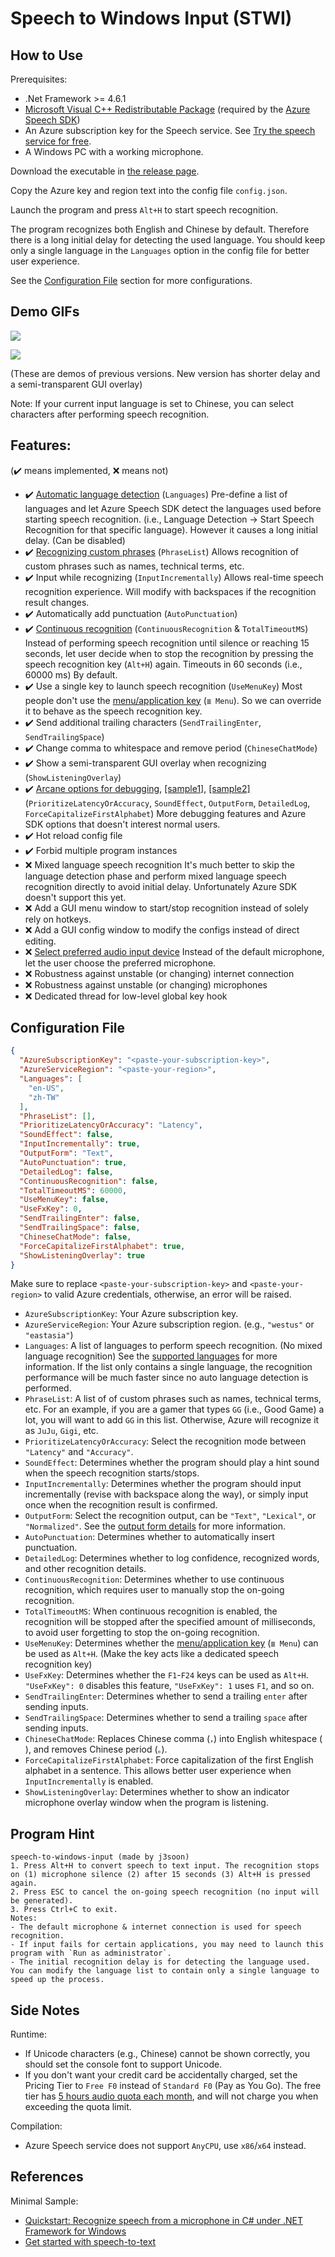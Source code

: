 # Speech to Windows Input (STWI)

## How to Use

Prerequisites:
- .Net Framework >= 4.6.1
- [Microsoft Visual C++ Redistributable Package](https://docs.microsoft.com/en-US/cpp/windows/latest-supported-vc-redist?view=msvc-170#visual-studio-2015-2017-2019-and-2022) (required by the [Azure Speech SDK](https://github.com/Azure-Samples/cognitive-services-speech-sdk/tree/master/samples/csharp/dotnetcore/console))
- An Azure subscription key for the Speech service. See [Try the speech service for free](https://docs.microsoft.com/en-us/azure/cognitive-services/speech-service/overview#try-the-speech-service-for-free).
- A Windows PC with a working microphone.

Download the executable in [the release page](https://github.com/j3soon/speech-to-windows-input/releases).

Copy the Azure key and region text into the config file `config.json`.

Launch the program and press `Alt+H` to start speech recognition.

The program recognizes both English and Chinese by default. Therefore there is a long initial delay for detecting the used language. You should keep only a single language in the `Languages` option in the config file for better user experience.

See the [Configuration File](#configuration-file) section for more configurations.

## Demo GIFs

![](docs/images/demo-en_US.gif)

![](docs/images/demo-zh_TW.gif)

(These are demos of previous versions. New version has shorter delay and a semi-transparent GUI overlay)

Note: If your current input language is set to Chinese, you can select characters after performing speech recognition.

## Features:

(✔️ means implemented, ❌ means not)
- ✔️ [Automatic language detection](https://docs.microsoft.com/en-us/azure/cognitive-services/speech-service/how-to-automatic-language-detection?pivots=programming-language-csharp) (`Languages`)
  Pre-define a list of languages and let Azure Speech SDK detect the languages used before starting speech recognition. (i.e., Language Detection -> Start Speech Recognition for that specific language). However it causes a long initial delay. (Can be disabled)
- ✔️ [Recognizing custom phrases](https://docs.microsoft.com/en-us/dotnet/api/microsoft.cognitiveservices.speech.phraselistgrammar?view=azure-dotnet) (`PhraseList`)
  Allows recognition of custom phrases such as names, technical terms, etc.
- ✔️ Input while recognizing (`InputIncrementally`)
  Allows real-time speech recognition experience. Will modify with backspaces if the recognition result changes.
- ✔️ Automatically add punctuation (`AutoPunctuation`)
- ✔️ [Continuous recognition](https://docs.microsoft.com/en-us/azure/cognitive-services/speech-service/get-started-speech-to-text?tabs=windowsinstall&pivots=programming-language-csharp#continuous-recognition) (`ContinuousRecognition` & `TotalTimeoutMS`)
  Instead of performing speech recognition until silence or reaching 15 seconds, let user decide when to stop the recognition by pressing the speech recognition key (`Alt+H`) again. Timeouts in 60 seconds (i.e., 60000 ms) By default.
- ✔️ Use a single key to launch speech recognition (`UseMenuKey`)
  Most people don't use the [menu/application key](https://en.wikipedia.org/wiki/Menu_key) (`≣ Menu`). So we can override it to behave as the speech recognition key.
- ✔️ Send additional trailing characters (`SendTrailingEnter`, `SendTrailingSpace`)
- ✔️ Change comma to whitespace and remove period (`ChineseChatMode`)
- ✔️ Show a semi-transparent GUI overlay when recognizing (`ShowListeningOverlay`)
- ✔️ [Arcane options for debugging](https://docs.microsoft.com/en-us/dotnet/api/microsoft.cognitiveservices.speech.detailedspeechrecognitionresult?view=azure-dotnet), [[sample1]](https://github.com/Azure-Samples/cognitive-services-speech-sdk/issues/667), [[sample2]](https://stackoverflow.com/a/51190072) (`PrioritizeLatencyOrAccuracy`, `SoundEffect`, `OutputForm`, `DetailedLog`, `ForceCapitalizeFirstAlphabet`)
  More debugging features and Azure SDK options that doesn't interest normal users.
- ✔️ Hot reload config file
- ✔️ Forbid multiple program instances
- ❌ Mixed language speech recognition
  It's much better to skip the language detection phase and perform mixed language speech recognition directly to avoid initial delay. Unfortunately Azure SDK doesn't support this yet.
- ❌ Add a GUI menu window to start/stop recognition instead of solely rely on hotkeys.
- ❌ Add a GUI config window to modify the configs instead of direct editing.
- ❌ [Select preferred audio input device](https://docs.microsoft.com/en-us/azure/cognitive-services/speech-service/how-to-select-audio-input-devices)
  Instead of the default microphone, let the user choose the preferred microphone.
- ❌ Robustness against unstable (or changing) internet connection
- ❌ Robustness against unstable (or changing) microphones
- ❌ Dedicated thread for low-level global key hook

## Configuration File

```json
{
  "AzureSubscriptionKey": "<paste-your-subscription-key>",
  "AzureServiceRegion": "<paste-your-region>",
  "Languages": [
    "en-US",
    "zh-TW"
  ],
  "PhraseList": [],
  "PrioritizeLatencyOrAccuracy": "Latency",
  "SoundEffect": false,
  "InputIncrementally": true,
  "OutputForm": "Text",
  "AutoPunctuation": true,
  "DetailedLog": false,
  "ContinuousRecognition": false,
  "TotalTimeoutMS": 60000,
  "UseMenuKey": false,
  "UseFxKey": 0,
  "SendTrailingEnter": false,
  "SendTrailingSpace": false,
  "ChineseChatMode": false,
  "ForceCapitalizeFirstAlphabet": true,
  "ShowListeningOverlay": true
}
```

Make sure to replace `<paste-your-subscription-key>` and `<paste-your-region>` to valid Azure credentials, otherwise, an error will be raised.

- `AzureSubscriptionKey`: Your Azure subscription key.
- `AzureServiceRegion`: Your Azure subscription region. (e.g., `"westus"` or `"eastasia"`)
- `Languages`: A list of languages to perform speech recognition. (No mixed language recognition) See the [supported languages](https://docs.microsoft.com/en-us/azure/cognitive-services/speech-service/language-support#speech-to-text) for more information. If the list only contains a single language, the recognition performance will be much faster since no auto language detection is performed.
- `PhraseList`: A list of of custom phrases such as names, technical terms, etc. For an example, if you are a gamer that types `GG` (i.e., Good Game) a lot, you will want to add `GG` in this list. Otherwise, Azure will recognize it as `JuJu`, `Gigi`, etc.
- `PrioritizeLatencyOrAccuracy`: Select the recognition mode between `"Latency"` and `"Accuracy"`.
- `SoundEffect`: Determines whether the program should play a hint sound when the speech recognition starts/stops.
- `InputIncrementally`: Determines whether the program should input incrementally (revise with backspace along the way), or simply input once when the recognition result is confirmed.
- `OutputForm`: Select the recognition output, can be `"Text"`, `"Lexical"`, or `"Normalized"`. See the [output form details](https://docs.microsoft.com/en-us/dotnet/api/microsoft.cognitiveservices.speech.detailedspeechrecognitionresult?view=azure-dotnet) for more information.
- `AutoPunctuation`: Determines whether to automatically insert punctuation.
- `DetailedLog`: Determines whether to log confidence, recognized words, and other recognition details.
- `ContinuousRecognition`: Determines whether to use continuous recognition, which requires user to manually stop the on-going recognition.
- `TotalTimeoutMS`: When continuous recognition is enabled, the recognition will be stopped after the specified amount of milliseconds, to avoid user forgetting to stop the on-going recognition.
- `UseMenuKey`: Determines whether the [menu/application key](https://en.wikipedia.org/wiki/Menu_key) (`≣ Menu`) can be used as `Alt+H`. (Make the key acts like a dedicated speech recognition key)
- `UseFxKey`: Determines whether the `F1`-`F24` keys can be used as `Alt+H`.
  `"UseFxKey": 0` disables this feature, `"UseFxKey": 1` uses `F1`, and so on.
- `SendTrailingEnter`: Determines whether to send a trailing `enter` after sending inputs.
- `SendTrailingSpace`: Determines whether to send a trailing `space` after sending inputs.
- `ChineseChatMode`: Replaces Chinese comma (`，`) into English whitespace (` `), and removes Chinese period (`。`).
- `ForceCapitalizeFirstAlphabet`: Force capitalization of the first English alphabet in a sentence. This allows better user experience when `InputIncrementally` is enabled.
- `ShowListeningOverlay`: Determines whether to show an indicator microphone overlay window when the program is listening.

## Program Hint

```
speech-to-windows-input (made by j3soon)
1. Press Alt+H to convert speech to text input. The recognition stops on (1) microphone silence (2) after 15 seconds (3) Alt+H is pressed again.
2. Press ESC to cancel the on-going speech recognition (no input will be generated).
3. Press Ctrl+C to exit.
Notes:
- The default microphone & internet connection is used for speech recognition.
- If input fails for certain applications, you may need to launch this program with `Run as administrator`.
- The initial recognition delay is for detecting the language used. You can modify the language list to contain only a single language to speed up the process.
```

## Side Notes

Runtime:
- If Unicode characters (e.g., Chinese) cannot be shown correctly, you should set the console font to support Unicode.
- If you don't want your credit card be accidentally charged, set the Pricing Tier to `Free F0` instead of `Standard F0` (Pay as You Go). The free tier has [5 hours audio quota each month](https://azure.microsoft.com/en-us/pricing/details/cognitive-services/speech-services/), and will not charge you when exceeding the quota limit.

Compilation:
- Azure Speech service does not support `AnyCPU`, use `x86`/`x64` instead.

## References

Minimal Sample:
- [Quickstart: Recognize speech from a microphone in C# under .NET Framework for Windows](https://github.com/Azure-Samples/cognitive-services-speech-sdk/tree/master/quickstart/csharp/dotnet/from-microphone)
- [Get started with speech-to-text](https://docs.microsoft.com/en-us/azure/cognitive-services/speech-service/get-started-speech-to-text?pivots=programming-language-csharp&tabs=windowsinstall)
